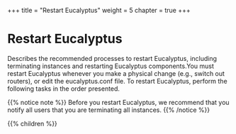 +++
title = "Restart Eucalyptus"
weight = 5
chapter = true
+++


# Restart Eucalyptus
Describes the recommended processes to restart Eucalyptus, including terminating instances and restarting Eucalyptus components.You must restart Eucalyptus whenever you make a physical change (e.g., switch out routers), or edit the eucalyptus.conf file. To restart Eucalyptus, perform the following tasks in the order presented. 


{{% notice note %}}
Before you restart Eucalyptus, we recommend that you notify all users that you are terminating all instances. 
{{% /notice %}}


{{% children %}}
